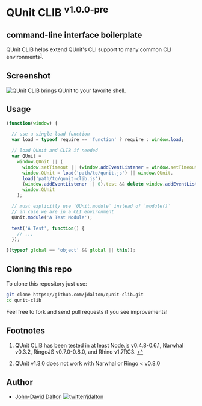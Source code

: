 # QUnit CLIB <sup>v1.0.0-pre</sup>
## command-line interface boilerplate

QUnit CLIB helps extend QUnit's CLI support to many common CLI environments<sup><a name="fnref1" href="#fn1">1</a></sup>.

## Screenshot

![QUnit CLIB brings QUnit to your favorite shell.](http://i.imgur.com/jpu9l.png)

## Usage

~~~ js
(function(window) {

  // use a single load function
  var load = typeof require == 'function' ? require : window.load;

  // load QUnit and CLIB if needed
  var QUnit =
    window.QUnit || (
      window.setTimeout || (window.addEventListener = window.setTimeout = / /),
      window.QUnit = load('path/to/qunit.js') || window.QUnit,
      load('path/to/qunit-clib.js'),
      (window.addEventListener || 0).test && delete window.addEventListener,
      window.QUnit
    );

  // must explicitly use `QUnit.module` instead of `module()`
  // in case we are in a CLI environment
  QUnit.module('A Test Module');

  test('A Test', function() {
    // ...
  });

}(typeof global == 'object' && global || this));
~~~

## Cloning this repo

To clone this repository just use:

~~~ bash
git clone https://github.com/jdalton/qunit-clib.git
cd qunit-clib
~~~

Feel free to fork and send pull requests if you see improvements!

## Footnotes

  1. QUnit CLIB has been tested in at least Node.js v0.4.8-0.6.1, Narwhal v0.3.2, RingoJS v0.7.0-0.8.0, and Rhino v1.7RC3.
     <a name="fn1" title="Jump back to footnote 1 in the text." href="#fnref1">&#8617;</a>

  2. QUnit v1.3.0 does not work with Narwhal or Ringo < v0.8.0

## Author

* [John-David Dalton](http://allyoucanleet.com/)
  [![twitter/jdalton](http://gravatar.com/avatar/299a3d891ff1920b69c364d061007043?s=70)](https://twitter.com/jdalton "Follow @jdalton on Twitter")
